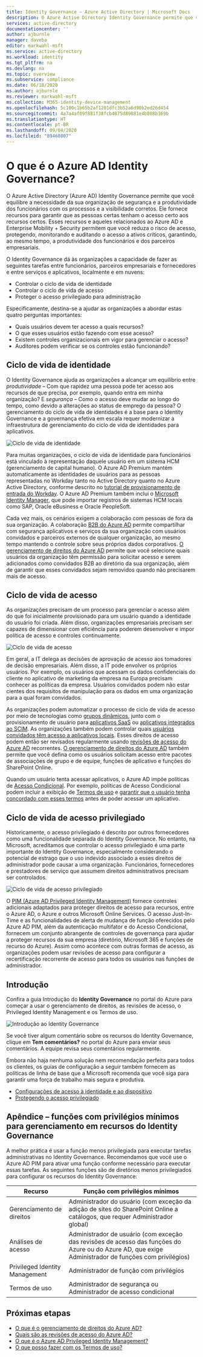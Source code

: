 ```yaml
---
title: Identity Governance – Azure Active Directory | Microsoft Docs
description: O Azure Active Directory Identity Governance permite que você equilibre a necessidade de segurança e a produtividade dos funcionários da sua organização com os processos e a visibilidade corretos.
services: active-directory
documentationcenter: ''
author: ajburnle
manager: daveba
editor: markwahl-msft
ms.service: active-directory
ms.workload: identity
ms.tgt_pltfrm: na
ms.devlang: na
ms.topic: overview
ms.subservice: compliance
ms.date: 06/18/2020
ms.author: ajburnle
ms.reviewer: markwahl-msft
ms.collection: M365-identity-device-management
ms.openlocfilehash: 5c100c1b65b2af1201dfc3b52a6d90b2ed26d454
ms.sourcegitcommit: 4a7a4af09f881f38fcb4875d89881e4b808b369b
ms.translationtype: HT
ms.contentlocale: pt-BR
ms.lasthandoff: 09/04/2020
ms.locfileid: "89460807"
---
```

# <a name="what-is-azure-ad-identity-governance"></a>O que é o Azure AD Identity Governance?

O Azure Active Directory (Azure AD) Identity Governance permite que você equilibre a necessidade da sua organização de segurança e a produtividade dos funcionários com os processos e a visibilidade corretos. Ele fornece recursos para garantir que as pessoas certas tenham o acesso certo aos recursos certos. Esses recursos e aqueles relacionados ao Azure AD e Enterprise Mobility + Security permitem que você reduza o risco de acesso, protegendo, monitorando e auditando o acesso a ativos críticos, garantindo, ao mesmo tempo, a produtividade dos funcionários e dos parceiros empresariais.  

O Identity Governance dá às organizações a capacidade de fazer as seguintes tarefas entre funcionários, parceiros empresariais e fornecedores e entre serviços e aplicativos, localmente e em nuvens:

- Controlar o ciclo de vida de identidade
- Controlar o ciclo de vida de acesso
- Proteger o acesso privilegiado para administração

Especificamente, destina-se a ajudar as organizações a abordar estas quatro perguntas importantes:

- Quais usuários devem ter acesso a quais recursos?
- O que esses usuários estão fazendo com esse acesso?
- Existem controles organizacionais em vigor para gerenciar o acesso?
- Auditores podem verificar se os controles estão funcionando?

## <a name="identity-lifecycle"></a>Ciclo de vida de identidade

O Identity Governance ajuda as organizações a alcançar um equilíbrio entre *produtividade* – Com que rapidez uma pessoa pode ter acesso aos recursos de que precisa, por exemplo, quando entra em minha organização? E *segurança* – Como o acesso deve mudar ao longo do tempo, como devido a alterações ao status de emprego da pessoa?  O gerenciamento do ciclo de vida de identidades é a base para o Identity Governance e a governança efetiva em escala requer modernizar a infraestrutura de gerenciamento do ciclo de vida de identidades para aplicativos.

![Ciclo de vida de identidade](./media/identity-governance-overview/identity-lifecycle.png)

Para muitas organizações, o ciclo de vida de identidade para funcionários está vinculado à representação daquele usuário em um sistema HCM (gerenciamento de capital humano).  O Azure AD Premium mantém automaticamente as identidades de usuários para as pessoas representadas no Workday tanto no Active Directory quanto no Azure Active Directory, conforme descrito no [tutorial de provisionamento de entrada do Workday](../saas-apps/workday-inbound-tutorial.md).  O Azure AD Premium também inclui o [Microsoft Identity Manager](/microsoft-identity-manager/), que pode importar registros de sistemas HCM locais como SAP, Oracle eBusiness e Oracle PeopleSoft.

Cada vez mais, os cenários exigem a colaboração com pessoas de fora da sua organização. A colaboração [B2B do Azure AD](/azure/active-directory/b2b/) permite compartilhar com segurança aplicativos e serviços da sua organização com usuários convidados e parceiros externos de qualquer organização, ao mesmo tempo mantendo o controle sobre seus próprios dados corporativos.  [O gerenciamento de direitos do Azure AD](entitlement-management-overview.md) permite que você selecione quais usuários da organização têm permissão para solicitar acesso e serem adicionados como convidados B2B ao diretório da sua organização, além de garantir que esses convidados sejam removidos quando não precisarem mais de acesso.

## <a name="access-lifecycle"></a>Ciclo de vida de acesso

As organizações precisam de um processo para gerenciar o acesso além do que foi inicialmente provisionado para um usuário quando a identidade do usuário foi criada.  Além disso, organizações empresariais precisam ser capazes de dimensionar com eficiência para poderem desenvolver e impor política de acesso e controles continuamente.

![Ciclo de vida de acesso](./media/identity-governance-overview/access-lifecycle.png)

Em geral, a IT delega as decisões de aprovação de acesso aos tomadores de decisão empresariais.  Além disso, a IT pode envolver os próprios usuários.  Por exemplo, os usuários que acessam os dados confidenciais do cliente no aplicativo de marketing da empresa na Europa precisam conhecer as políticas da empresa. Usuários convidados podem não estar cientes dos requisitos de manipulação para os dados em uma organização para a qual foram convidados.

As organizações podem automatizar o processo de ciclo de vida de acesso por meio de tecnologias como [grupos dinâmicos](../users-groups-roles/groups-dynamic-membership.md), junto com o provisionamento de usuário para [aplicativos SaaS](../saas-apps/tutorial-list.md) ou [aplicativos integrados ao SCIM](../app-provisioning/use-scim-to-provision-users-and-groups.md).  As organizações também podem controlar quais [usuários convidados têm acesso a aplicativos locais](../external-identities/hybrid-cloud-to-on-premises.md).  Esses direitos de acesso podem então ser revisados regularmente usando [revisões de acesso do Azure AD](access-reviews-overview.md) recorrentes.   [O gerenciamento de direitos do Azure AD](entitlement-management-overview.md) também permite que você defina como os usuários solicitam acesso entre pacotes de associações de grupo e de equipe, funções de aplicativo e funções do SharePoint Online.

Quando um usuário tenta acessar aplicativos, o Azure AD impõe políticas de [Acesso Condicional](../conditional-access/index.yml). Por exemplo, políticas de Acesso Condicional podem incluir a exibição de [Termos de uso](../conditional-access/terms-of-use.md) e [garantir que o usuário tenha concordado com esses termos](../conditional-access/require-tou.md) antes de poder acessar um aplicativo.

## <a name="privileged-access-lifecycle"></a>Ciclo de vida de acesso privilegiado

Historicamente, o acesso privilegiado é descrito por outros fornecedores como uma funcionalidade separada do Identity Governance. No entanto, na Microsoft, acreditamos que controlar o acesso privilegiado é uma parte importante do Identity Governance, especialmente considerando o potencial de estrago que o uso indevido associado a esses direitos de administrador pode causar a uma organização. Funcionários, fornecedores e prestadores de serviço que assumem direitos administrativos precisam ser controlados.

![Ciclo de vida de acesso privilegiado](./media/identity-governance-overview/privileged-access-lifecycle.png)

O [PIM (Azure AD Privileged Identity Management)](../privileged-identity-management/pim-configure.md) fornece controles adicionais adaptados para proteger direitos de acesso para recursos, entre o Azure AD, o Azure e outros Microsoft Online Services.  O acesso Just-In-Time e as funcionalidades de alerta de mudança de função oferecidos pelo Azure AD PIM, além da autenticação multifator e do Acesso Condicional, fornecem um conjunto abrangente de controles de governança para ajudar a proteger recursos da sua empresa (diretório, Microsoft 365 e funções de recurso do Azure). Assim como acontece com outras formas de acesso, as organizações podem usar revisões de acesso para configurar a recertificação recorrente de acesso para todos os usuários nas funções de administrador.

## <a name="getting-started"></a>Introdução

Confira a guia Introdução do **Identity Governance** no portal do Azure para começar a usar o gerenciamento de direitos, as revisões de acesso, o Privileged Identity Management e os Termos de uso.

![Introdução ao Identity Governance](./media/identity-governance-overview/getting-started.png)


Se você tiver algum comentário sobre os recursos do Identity Governance, clique em **Tem comentários?** no portal do Azure para enviar seus comentários. A equipe revisa seus comentários regularmente.

Embora não haja nenhuma solução nem recomendação perfeita para todos os clientes, os guias de configuração a seguir também fornecem as políticas de linha de base que a Microsoft recomenda que você siga para garantir uma força de trabalho mais segura e produtiva.

- [Configurações de acesso à identidade e ao dispositivo](/microsoft-365/enterprise/microsoft-365-policies-configurations)
- [Protegendo o acesso privilegiado](../users-groups-roles/directory-admin-roles-secure.md)

## <a name="appendix---least-privileged-roles-for-managing-in-identity-governance-features"></a>Apêndice – funções com privilégios mínimos para gerenciamento em recursos do Identity Governance

A melhor prática é usar a função menos privilegiada para executar tarefas administrativas no Identity Governance. Recomendamos que você use o Azure AD PIM para ativar uma função conforme necessário para executar essas tarefas. As seguintes funções são de diretórios menos privilegiados para configurar os recursos do Identity Governance:

| Recurso | Função com privilégios mínimos |
| ------- | --------------------- |
| Gerenciamento de direitos | Administrador do usuário (com exceção da adição de sites do SharePoint Online a catálogos, que requer Administrador global) |
| Análises de acesso | Administrador de usuário (com exceção das revisões de acesso das funções do Azure ou do Azure AD, que exige Administrador de funções com privilégios) |
|Privileged Identity Management | Administrador de função com privilégios |
| Termos de uso | Administrador de segurança ou Administrador de acesso condicional |

## <a name="next-steps"></a>Próximas etapas

- [O que é o gerenciamento de direitos do Azure AD?](entitlement-management-overview.md)
- [Quais são as revisões de acesso do Azure AD?](access-reviews-overview.md)
- [O que é o Azure AD Privileged Identity Management?](../privileged-identity-management/pim-configure.md)
- [O que posso fazer com os Termos de uso?](../conditional-access/terms-of-use.md)